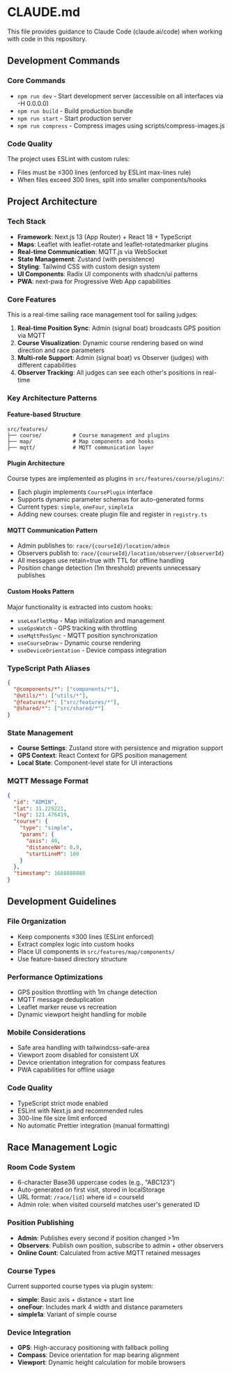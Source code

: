 # CLAUDE.md

This file provides guidance to Claude Code (claude.ai/code) when working with code in this repository.

## Development Commands

### Core Commands
- `npm run dev` - Start development server (accessible on all interfaces via -H 0.0.0.0)
- `npm run build` - Build production bundle
- `npm run start` - Start production server
- `npm run compress` - Compress images using scripts/compress-images.js

### Code Quality
The project uses ESLint with custom rules:
- Files must be ≤300 lines (enforced by ESLint max-lines rule)
- When files exceed 300 lines, split into smaller components/hooks

## Project Architecture

### Tech Stack
- **Framework**: Next.js 13 (App Router) + React 18 + TypeScript
- **Maps**: Leaflet with leaflet-rotate and leaflet-rotatedmarker plugins
- **Real-time Communication**: MQTT.js via WebSocket
- **State Management**: Zustand (with persistence)
- **Styling**: Tailwind CSS with custom design system
- **UI Components**: Radix UI components with shadcn/ui patterns
- **PWA**: next-pwa for Progressive Web App capabilities

### Core Features
This is a real-time sailing race management tool for sailing judges:
1. **Real-time Position Sync**: Admin (signal boat) broadcasts GPS position via MQTT
2. **Course Visualization**: Dynamic course rendering based on wind direction and race parameters
3. **Multi-role Support**: Admin (signal boat) vs Observer (judges) with different capabilities
4. **Observer Tracking**: All judges can see each other's positions in real-time

### Key Architecture Patterns

#### Feature-based Structure
```
src/features/
├── course/          # Course management and plugins
├── map/             # Map components and hooks
├── mqtt/            # MQTT communication layer
```

#### Plugin Architecture
Course types are implemented as plugins in `src/features/course/plugins/`:
- Each plugin implements `CoursePlugin` interface
- Supports dynamic parameter schemas for auto-generated forms
- Current types: `simple`, `oneFour`, `simple1a`
- Adding new courses: create plugin file and register in `registry.ts`

#### MQTT Communication Pattern
- Admin publishes to: `race/{courseId}/location/admin`
- Observers publish to: `race/{courseId}/location/observer/{observerId}`
- All messages use retain=true with TTL for offline handling
- Position change detection (1m threshold) prevents unnecessary publishes

#### Custom Hooks Pattern
Major functionality is extracted into custom hooks:
- `useLeafletMap` - Map initialization and management
- `useGpsWatch` - GPS tracking with throttling
- `useMqttPosSync` - MQTT position synchronization
- `useCourseDraw` - Dynamic course rendering
- `useDeviceOrientation` - Device compass integration

### TypeScript Path Aliases
```json
{
  "@components/*": ["components/*"],
  "@utils/*": ["utils/*"],
  "@features/*": ["src/features/*"],
  "@shared/*": ["src/shared/*"]
}
```

### State Management
- **Course Settings**: Zustand store with persistence and migration support
- **GPS Context**: React Context for GPS position management  
- **Local State**: Component-level state for UI interactions

### MQTT Message Format
```json
{
  "id": "ADMIN",
  "lat": 31.229221,
  "lng": 121.476419,
  "course": {
    "type": "simple",
    "params": {
      "axis": 40,
      "distanceNm": 0.9,
      "startLineM": 100
    }
  },
  "timestamp": 1688888888
}
```

## Development Guidelines

### File Organization
- Keep components ≤300 lines (ESLint enforced)
- Extract complex logic into custom hooks
- Place UI components in `src/features/map/components/`
- Use feature-based directory structure

### Performance Optimizations
- GPS position throttling with 1m change detection
- MQTT message deduplication
- Leaflet marker reuse vs recreation
- Dynamic viewport height handling for mobile

### Mobile Considerations
- Safe area handling with tailwindcss-safe-area
- Viewport zoom disabled for consistent UX
- Device orientation integration for compass features
- PWA capabilities for offline usage

### Code Quality
- TypeScript strict mode enabled
- ESLint with Next.js and recommended rules
- 300-line file size limit enforced
- No automatic Prettier integration (manual formatting)

## Race Management Logic

### Room Code System
- 6-character Base36 uppercase codes (e.g., "ABC123")
- Auto-generated on first visit, stored in localStorage
- URL format: `/race/[id]` where id = courseId
- Admin role: when visited courseId matches user's generated ID

### Position Publishing
- **Admin**: Publishes every second if position changed >1m
- **Observers**: Publish own position, subscribe to admin + other observers
- **Online Count**: Calculated from active MQTT retained messages

### Course Types
Current supported course types via plugin system:
- **simple**: Basic axis + distance + start line
- **oneFour**: Includes mark 4 width and distance parameters
- **simple1a**: Variant of simple course

### Device Integration
- **GPS**: High-accuracy positioning with fallback polling
- **Compass**: Device orientation for map bearing alignment
- **Viewport**: Dynamic height calculation for mobile browsers